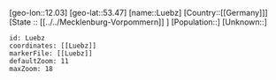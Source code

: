 ﻿---
location: [53.47,12.03]
mapzoom: [7,12] 
mapmarker: city 
type: City
tags:
- geo/City


SpocWebEntityId: 32169
isDeleted: false
confidential: public

---
[geo-lon::12.03]
[geo-lat::53.47]
[name::Luebz]
[Country::[[Germany]]]
[State :: [[../../Mecklenburg-Vorpommern]] ]
[Population::]
[Unknown::]


```leaflet
id: Luebz
coordinates: [[Luebz]]
markerFile: [[Luebz]]
defaultZoom: 11 
maxZoom: 18
```
